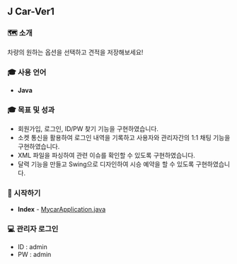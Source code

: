 ## J Car-Ver1

### 🗺 소개
차량의 원하는 옵션을 선택하고 견적을 저장해보세요!


### 🎓 사용 언어
* **Java**

### 🎓 목표 및 성과
* 회원가입, 로그인, ID/PW 찾기 기능을 구현하였습니다.
* 소켓 통신을 활용하여 로그인 내역을 기록하고 사용자와 관리자간의 1:1 채팅 기능을 구현하였습니다.
* XML 파일을 파싱하여 관련 이슈를 확인할 수 있도록 구현하였습니다.  
* 달력 기능을 만들고 Swing으로 디자인하여 시승 예약을 할 수 있도록 구현하였습니다.

### 🐛 시작하기
* **Index** - [MycarApplication.java](https://github.com/Frankle97/createEstimate/blob/master/createEstimate/src/mycar/MycarApplication.java)

### 💻 관리자 로그인
  * ID : admin
  * PW : admin
